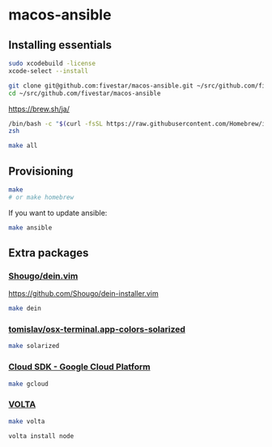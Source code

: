 # macos-ansible

## Installing essentials

```bash
sudo xcodebuild -license
xcode-select --install
```

```bash
git clone git@github.com:fivestar/macos-ansible.git ~/src/github.com/fivestar/macos-ansible
cd ~/src/github.com/fivestar/macos-ansible
```

https://brew.sh/ja/
```bash
/bin/bash -c "$(curl -fsSL https://raw.githubusercontent.com/Homebrew/install/HEAD/install.sh)"
zsh
```

```bash
make all
```

## Provisioning

```bash
make
# or make homebrew
```

If you want to update ansible:

```bash
make ansible
```


## Extra packages

### [Shougo/dein.vim](https://github.com/Shougo/dein.vim)

https://github.com/Shougo/dein-installer.vim

```bash
make dein
```

### [tomislav/osx-terminal.app-colors-solarized](https://github.com/tomislav/osx-terminal.app-colors-solarized)

```bash
make solarized
```

### [Cloud SDK - Google Cloud Platform](https://cloud.google.com/sdk/downloads#interactive)

```bash
make gcloud
```

### [VOLTA](https://volta.sh/)

```bash
make volta
```

```bash
volta install node
```

